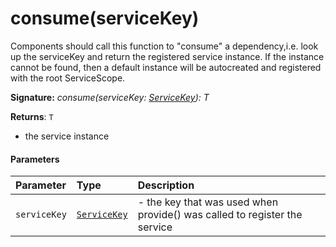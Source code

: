 # consume<T>(serviceKey)

Components should call this function to "consume" a dependency,i.e. look up the serviceKey 
and return the registered service instance. If the instance cannot be found, then a default 
instance will be autocreated and registered with the root ServiceScope.

**Signature:** _consume<T>(serviceKey: [ServiceKey](../sp-client-base/servicekey.md)<T>): T_

**Returns**: `T`

- the service instance

#### Parameters


| Parameter	   | Type    | Description |
|:-------------|:---------------|:------------|
| `serviceKey`    | [`ServiceKey`](../sp-client-base/servicekey.md)<T> | - the key that was used when provide() was called to register the service |

